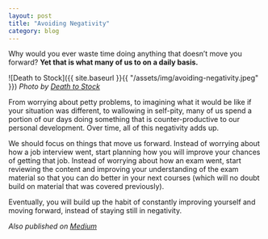 ```yaml
---
layout: post
title: "Avoiding Negativity"
category: blog
---
```


Why would you ever waste time doing anything that doesn’t move you forward? **Yet that is what many of us to on a daily basis.**

![Death to Stock]({{ site.baseurl }}{{ "/assets/img/avoiding-negativity.jpeg" }})
*Photo by [Death to Stock](https://deathtothestockphoto.com/)*

From worrying about petty problems, to imagining what it would be like if your situation was different, to wallowing in self-pity, many of us spend a portion of our days doing something that is counter-productive to our personal development. Over time, all of this negativity adds up.

We should focus on things that move us forward. Instead of worrying about how a job interview went, start planning how you will improve your chances of getting that job. Instead of worrying about how an exam went, start reviewing the content and improving your understanding of the exam material so that you can do better in your next courses (which will no doubt build on material that was covered previously).

Eventually, you will build up the habit of constantly improving yourself and moving forward, instead of staying still in negativity.

*Also published on [Medium](https://medium.com/@LeNPaul/avoiding-negativity-fbff081740ee)*
